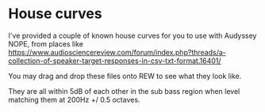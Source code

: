 # House curves

I've provided a couple of known house curves for you to use with Audyssey NOPE, from places like
https://www.audiosciencereview.com/forum/index.php?threads/a-collection-of-speaker-target-responses-in-csv-txt-format.16401/

You may drag and drop these files onto REW to see what they look like.

They are all within 5dB of each other in the sub bass region when level matching them at 200Hz +/ 0.5 octaves.